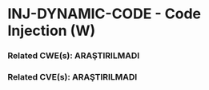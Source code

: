 # INJ-DYNAMIC-CODE - Code Injection (W)

### Related CWE(s): ARAŞTIRILMADI
### Related CVE(s): ARAŞTIRILMADI